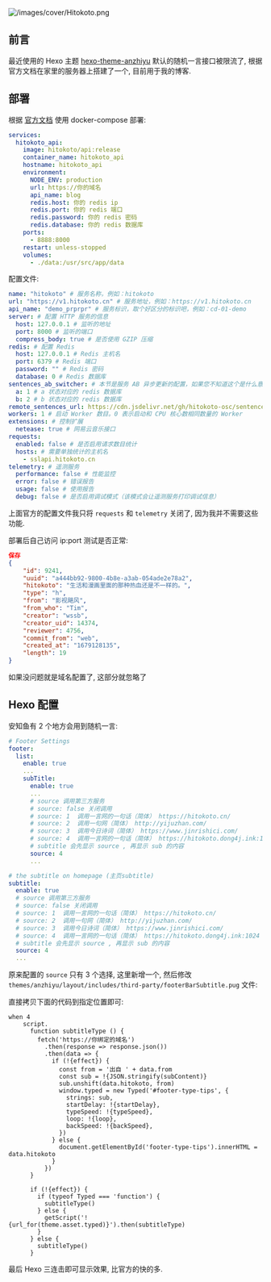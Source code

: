 ![/images/cover/Hitokoto.png](https://cdn.dong4j.site/source/image/Hitokoto.png)

## 前言

最近使用的 Hexo 主题 [hexo-theme-anzhiyu](https://github.com/anzhiyu-c/hexo-theme-anzhiyu) 默认的随机一言接口被限流了, 根据官方文档在家里的服务器上搭建了一个, 目前用于我的博客.

## 部署

根据 [官方文档](https://github.com/hitokoto-osc/hitokoto-api) 使用 docker-compose 部署:

```yml
services:
  hitokoto_api:
    image: hitokoto/api:release
    container_name: hitokoto_api
    hostname: hitokoto_api
    environment:
      NODE_ENV: production
      url: https://你的域名
      api_name: blog
      redis.host: 你的 redis ip
      redis.port: 你的 redis 端口
      redis.password: 你的 redis 密码
      redis.database: 你的 redis 数据库
    ports:
      - 8888:8000
    restart: unless-stopped
    volumes:
      - ./data:/usr/src/app/data
```

配置文件:

```yaml
name: "hitokoto" # 服务名称，例如：hitokoto
url: "https://v1.hitokoto.cn" # 服务地址，例如：https://v1.hitokoto.cn
api_name: "demo_prprpr" # 服务标识，取个好区分的标识吧，例如：cd-01-demo
server: # 配置 HTTP 服务的信息
  host: 127.0.0.1 # 监听的地址
  port: 8000 # 监听的端口
  compress_body: true # 是否使用 GZIP 压缩
redis: # 配置 Redis
  host: 127.0.0.1 # Redis 主机名
  port: 6379 # Redis 端口
  password: "" # Redis 密码
  database: 0 # Redis 数据库
sentences_ab_switcher: # 本节是服务 AB 异步更新的配置，如果您不知道这个是什么意思，请保持默认
  a: 1 # a 状态对应的 redis 数据库
  b: 2 # b 状态对应的 redis 数据库
remote_sentences_url: https://cdn.jsdelivr.net/gh/hitokoto-osc/sentences-bundle@latest/ # 语句库地址，通常默认即可。如果您想使用您自己打包部署的语句库，您可以修改此项
workers: 1 # 启动 Worker 数目。0 表示启动和 CPU 核心数相同数量的 Worker
extensions: # 控制扩展
  netease: true # 网易云音乐接口
requests:
  enabled: false # 是否启用请求数目统计
  hosts: # 需要单独统计的主机名
    - sslapi.hitokoto.cn
telemetry: # 遥测服务
  performance: false # 性能监控
  error: false # 错误报告
  usage: false # 使用报告
  debug: false # 是否启用调试模式（该模式会让遥测服务打印调试信息）
```

上面官方的配置文件我只将 `requests` 和 `telemetry` 关闭了, 因为我并不需要这些功能.

部署后自己访问 ip:port 测试是否正常:

```json
保存
{
    "id": 9241,
    "uuid": "a444bb92-9800-4b8e-a3ab-054ade2e78a2",
    "hitokoto": "生活和漫画里面的那种热血还是不一样的。",
    "type": "h",
    "from": "影视飓风",
    "from_who": "Tim",
    "creator": "wssb",
    "creator_uid": 14374,
    "reviewer": 4756,
    "commit_from": "web",
    "created_at": "1679128135",
    "length": 19
}
```

如果没问题就是域名配置了, 这部分就忽略了

## Hexo 配置

安知鱼有 2 个地方会用到随机一言:

```yaml
# Footer Settings
footer:
  list:
    enable: true
    ...
    subTitle:
      enable: true
      ...
      # source 调用第三方服务
      # source: false 关闭调用
      # source: 1  调用一言网的一句话（简体） https://hitokoto.cn/
      # source: 2  调用一句网（简体） http://yijuzhan.com/
      # source: 3  调用今日诗词（简体） https://www.jinrishici.com/
      # source: 4  调用一言网的一句话（简体） https://hitokoto.dong4j.ink:1024
      # subtitle 会先显示 source , 再显示 sub 的内容
      source: 4
      ...
```

```yaml
# the subtitle on homepage (主页subtitle)
subtitle:
  enable: true
  # source 调用第三方服务
  # source: false 关闭调用
  # source: 1  调用一言网的一句话（简体） https://hitokoto.cn/
  # source: 2  调用一句网（简体） http://yijuzhan.com/
  # source: 3  调用今日诗词（简体） https://www.jinrishici.com/
  # source: 4  调用一言网的一句话（简体） https://hitokoto.dong4j.ink:1024
  # subtitle 会先显示 source , 再显示 sub 的内容
  source: 4
  ...
```

原来配置的 `source` 只有 3 个选择, 这里新增一个, 然后修改 `themes/anzhiyu/layout/includes/third-party/footerBarSubtitle.pug` 文件:

直接拷贝下面的代码到指定位置即可:

```pug
when 4
    script.
      function subtitleType () {
        fetch('https://你绑定的域名')
          .then(response => response.json())
          .then(data => {
            if (!{effect}) {
              const from = '出自 ' + data.from
              const sub = !{JSON.stringify(subContent)}
              sub.unshift(data.hitokoto, from)
              window.typed = new Typed('#footer-type-tips', {
                strings: sub,
                startDelay: !{startDelay},
                typeSpeed: !{typeSpeed},
                loop: !{loop},
                backSpeed: !{backSpeed},
              })
            } else {
              document.getElementById('footer-type-tips').innerHTML = data.hitokoto
            }
          })
      }

      if (!{effect}) {
        if (typeof Typed === 'function') {
          subtitleType()
        } else {
          getScript('!{url_for(theme.asset.typed)}').then(subtitleType)
        }
      } else {
        subtitleType()
      }
```

最后 Hexo 三连击即可显示效果, 比官方的快的多.